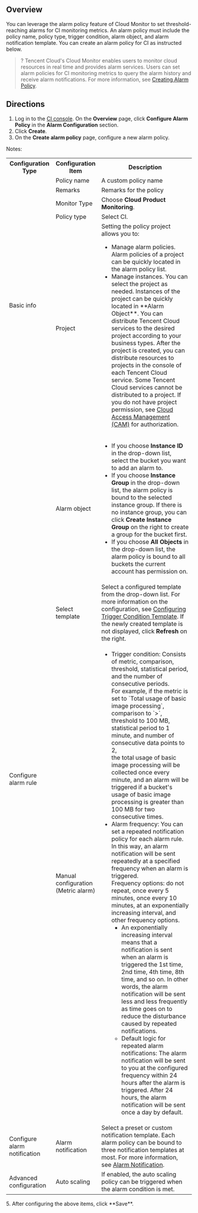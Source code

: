 ## Overview

You can leverage the alarm policy feature of Cloud Monitor to set threshold-reaching alarms for CI monitoring metrics. An alarm policy must include the policy name, policy type, trigger condition, alarm object, and alarm notification template. You can create an alarm policy for CI as instructed below.

>? Tencent Cloud's Cloud Monitor enables users to monitor cloud resources in real time and provides alarm services. Users can set alarm policies for CI monitoring metrics to query the alarm history and receive alarm notifications. For more information, see [Creating Alarm Policy](https://intl.cloud.tencent.com/document/product/248/38916).
>

## Directions

1. Log in to the [CI console](https://console.cloud.tencent.com/ci). On the **Overview** page, click **Configure Alarm Policy** in the **Alarm Configuration** section.
2. Click **Create**.
3. On the **Create alarm policy** page, configure a new alarm policy.

Notes:
<table>
  <tr>
    <th>Configuration Type</th>
    <th width="18%">Configuration Item</th>
    <th>Description</th>
  </tr>
  <tr>
    <td  rowspan="5"> Basic info</td>
    <td>Policy name</td>
    <td>A custom policy name</td>
  </tr>
  <tr>
    <td>Remarks</td>
    <td>Remarks for the policy</td>
  </tr>
  <tr>
    <td>Monitor Type</td>
    <td>Choose <b>Cloud Product Monitoring</b>.</td>
  </tr>
  <tr>
    <td>Policy type</td>
    <td>Select CI.</td>
  </tr>
  <tr>
    <td>Project</td>
    <td>Setting the policy project allows you to:<br>   
         <ul>
             <li>Manage alarm policies. Alarm policies of a project can be quickly located in the alarm policy list.</li>
             <li>Manage instances. You can select the project as needed. Instances of the project can be quickly located in **Alarm Object**. You can distribute Tencent Cloud services to the desired project according to your business types. After the project is created, you can distribute resources to projects in the console of each Tencent Cloud service. Some Tencent Cloud services cannot be distributed to a project. If you do not have project permission, see <a href="https://intl.cloud.tencent.com/document/product/248/36744">Cloud Access Management (CAM)</a> for authorization.</li></td>   
  </tr>
  <tr>
    <td rowspan="3">Configure alarm rule</td>
    <td>Alarm object</td>
    <td>
      <ul>
			         <li>If you choose <b>Instance ID</b> in the drop-down list, select the bucket you want to add an alarm to. </li>
               <li>If you choose <b>Instance Group</b> in the drop-down list, the alarm policy is bound to the selected instance group. If there is no instance group, you can click <b>Create Instance Group</b> on the right to create a group for the bucket first. </li>
		            <li>If you choose <b>All Objects</b> in the drop-down list, the alarm policy is bound to all buckets the current account has permission on. </li>
           </ul>
        </td>
  </tr>
	<tr>
    <td>Select template</td>
    <td>Select a configured template from the drop-down list. For more information on the configuration, see <a href="https://intl.cloud.tencent.com/document/product/248/38911">Configuring Trigger Condition Template</a>. If the newly created template is not displayed, click <b>Refresh</b> on the right.</td>
  </tr>
	<tr>
    <td>Manual configuration<br>(Metric alarm)</td>
    <td>
      <ul>
        <li>Trigger condition: Consists of metric, comparison, threshold, statistical period, and the number of consecutive periods.<br>For example, if the metric is set to `Total usage of basic image processing`, comparison to `>`, threshold to 100 MB, statistical period to 1 minute, and number of consecutive data points to 2, <br>the total usage of basic image processing will be collected once every minute, and an alarm will be triggered if a bucket's usage of basic image processing is greater than 100 MB for two consecutive times.
				<br><li>Alarm frequency: You can set a repeated notification policy for each alarm rule. In this way, an alarm notification will be sent repeatedly at a specified frequency when an alarm is triggered.<br>Frequency options: do not repeat, once every 5 minutes, once every 10 minutes, at an exponentially increasing interval, and other frequency options.<br><ul><li type="square">An exponentially increasing interval means that a notification is sent when an alarm is triggered the 1st time, 2nd time, 4th time, 8th time, and so on. In other words, the alarm notification will be sent less and less frequently as time goes on to reduce the disturbance caused by repeated notifications.</li>
      <li>Default logic for repeated alarm notifications: The alarm notification will be sent to you at the configured frequency within 24 hours after the alarm is triggered. After 24 hours, the alarm notification will be sent once a day by default.</li></ul></li>
      </ul></td>
  </tr>
   <tr>
        <td >Configure alarm notification</td>
        <td>Alarm notification</td>
        <td>Select a preset or custom notification template. Each alarm policy can be bound to three notification templates at most. For more information, see <a href="https://www.tencentcloud.com/document/product/248/38906">Alarm Notification</a>.</td>
    </tr>
		<tr>
      <td>Advanced configuration</td>
      <td >Auto scaling</td>
      <td>If enabled, the auto scaling policy can be triggered when the alarm condition is met.</td>
     </tr>
</table>
5. After configuring the above items, click **Save**.
